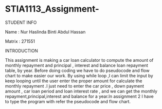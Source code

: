 # STIA1113_Assignment-
STUDENT INFO


Name : Nur Haslinda Binti Abdul Hassan 

Matrix : 271551


INTRODUCTION 

This assignment is making a car loan calculator to compute the amount of monthly repayment and principal , interest and balance loan repayment table, by year. Before doing coding we have to do pseudocode and flow chart to make easier our work. By using while loop ,I can limit the input by keep looping until the user enter the proper amount for calculate the monthly repayment .I just need to enter the car price , down payment amount , car loan period and loan interest rate , and we can get the monthly repayment,principal,interest and balance for a year.In assignment 2 I have to type the program with refer the pseudocode and flow chart.



